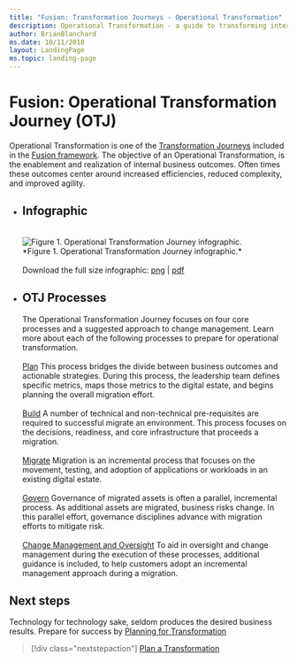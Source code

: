 ```yaml
---
title: "Fusion: Transformation Journeys - Operational Transformation"
description: Operational Transformation - a guide to transforming internal operations - IT, Finance, and beyond
author: BrianBlanchard
ms.date: 10/11/2018
layout: LandingPage
ms.topic: landing-page
---
```


# Fusion: Operational Transformation Journey (OTJ)

Operational Transformation is one of the [Transformation Journeys](../overview.md) included in the [Fusion framework](../../overview.md). The objective of an Operational Transformation, is the enablement and realization of internal business outcomes. Often times these outcomes center around increased efficiencies, reduced complexity, and improved agility.

<ul class="panelContent cardsL">
    <li>
        <div class="cardSize">
            <div class="cardPadding">
                <div class="card">
                    <div class="cardText">
                        <h2>Infographic</h2><br/>
                        <img src="/azure/architecture/cloud-adoption/_images/operational-transformation-infographic-small.png"  data-linktype="absolute-path" alt="Figure 1. Operational Transformation Journey infographic." /><br/>
                        *Figure 1. Operational Transformation Journey infographic.*<br/><br/>
                        Download the full size infographic: <a href="/azure/architecture/cloud-adoption/_images/operational-transformation-infographic.png" data-linktype="absolute-path" color="blue">png</a> | <a href="https://archcenter.blob.core.windows.net/cdn/operational-transformation-infographic.pdf" data-linktype="absolute-path" color="blue">pdf</a>
                    </div>
                </div>
            </div>
        </div>
    </li>
    <li>
        <div class="cardSize">
            <div class="cardPadding">
                <div class="card">
                    <div class="cardText">
                        <h2>OTJ Processes</h2>
                        The Operational Transformation Journey focuses on four core processes and a suggested approach to change management. Learn more about each of the following processes to prepare for operational transformation.<br/><br/>
                        <a href="/azure/architecture/cloud-adoption/transformation-journeys/operational-transformation/plan" data-linktype="absolute-path" color="blue">Plan</a> This process bridges the divide between business outcomes and actionable strategies. During this process, the leadership team defines specific metrics, maps those metrics to the digital estate, and begins planning the overall migration effort.<br/><br/>
                        <a href="/azure/architecture/cloud-adoption/transformation-journeys/operational-transformation/build" data-linktype="absolute-path" color="blue">Build</a> A number of technical and non-technical pre-requisites are required to successful migrate an environment. This process focuses on the decisions, readiness, and core infrastructure that proceeds a migration.<br/><br/>
                        <a href="/azure/architecture/cloud-adoption/transformation-journeys/operational-transformation/migrate" data-linktype="absolute-path" color="blue">Migrate</a> Migration is an incremental process that focuses on the movement, testing, and adoption of applications or workloads in an existing digital estate.<br/><br/>
                        <a href="/azure/architecture/cloud-adoption/transformation-journeys/operational-transformation/govern" data-linktype="absolute-path" color="blue">Govern</a> Governance of migrated assets is often a parallel, incremental process. As additional assets are migrated, business risks change. In this parallel effort, governance disciplines advance with migration efforts to mitigate risk.<br/><br/>
                        <a href="/azure/architecture/cloud-adoption/transformation-journeys/operational-transformation/manage" data-linktype="absolute-path" color="blue">Change Management and Oversight</a> To aid in oversight and change management during the execution of these processes, additional guidance is included, to help customers adopt an incremental management approach during a migration.
                    </div>
                </div>
            </div>
        </div>
    </li>
</ul>

## Next steps

Technology for technology sake, seldom produces the desired business results. Prepare for success by [Planning for Transformation](plan.md)

> [!div class="nextstepaction"]
> [Plan a Transformation](plan.md)